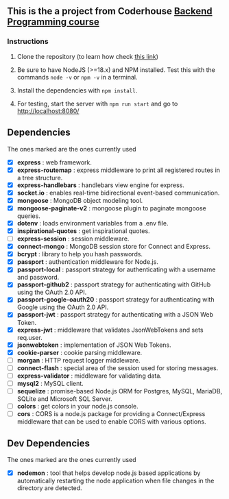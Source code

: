 ## This is the a project from Coderhouse [Backend Programming course ](http://https://www.coderhouse.es/online/programacion-backend "link")

### Instructions

1. Clone the repository (to learn how check [this link](https://docs.github.com/en/desktop/contributing-and-collaborating-using-github-desktop/adding-and-cloning-repositories/cloning-and-forking-repositories-from-github-desktop))

2. Be sure to have NodeJS (>=18.x) and NPM installed. Test this with the commands `node -v` or `npm -v` in a terminal.

3. Install the dependencies with `npm install`.

4. For testing, start the server with `npm run start` and go to [http://localhost:8080/](http://localhost:8080/)

## Dependencies

The ones marked are the ones currently used

- [x]  **express** : web framework.
- [x]  **express-routemap** : express middleware to print all registered routes in a tree structure.
- [x]  **express-handlebars** : handlebars view engine for express.
- [x]  **socket.io** : enables real-time bidirectional event-based communication.
- [x]  **mongoose** : MongoDB object modeling tool.
- [x]  **mongoose-paginate-v2** : mongoose plugin to paginate mongoose queries.
- [x]  **dotenv** : loads environment variables from a .env file.
- [x]  **inspirational-quotes** : get inspirational quotes.
- [ ]  **express-session** : session middleware.
- [x]  **connect-mongo** : MongoDB session store for Connect and Express.
- [x]  **bcrypt** : library to help you hash passwords.
- [x]  **passport** : authentication middleware for Node.js.
- [x]  **passport-local** : passport strategy for authenticating with a username and password.
- [x]  **passport-github2** : passport strategy for authenticating with GitHub using the OAuth 2.0 API.
- [x]  **passport-google-oauth20** : passport strategy for authenticating with Google using the OAuth 2.0 API.
- [x]  **passport-jwt** : passport strategy for authenticating with a JSON Web Token.
- [x]  **express-jwt** : middleware that validates JsonWebTokens and sets req.user.
- [x]  **jsonwebtoken** : implementation of JSON Web Tokens.
- [x]  **cookie-parser** : cookie parsing middleware.
- [ ]  **morgan** : HTTP request logger middleware.
- [ ]  **connect-flash** : special area of the session used for storing messages.
- [ ]  **express-validator** : middleware for validating data.
- [ ]  **mysql2** : MySQL client.
- [ ]  **sequelize** : promise-based Node.js ORM for Postgres, MySQL, MariaDB, SQLite and Microsoft SQL Server.
- [ ]  **colors** : get colors in your node.js console.
- [ ]  **cors** : CORS is a node.js package for providing a Connect/Express middleware that can be used to enable CORS with various options.

## Dev Dependencies

The ones marked are the ones currently used

- [x]  **nodemon** : tool that helps develop node.js based applications by automatically restarting the node application when file changes in the directory are detected.

